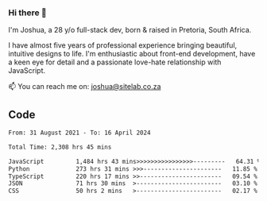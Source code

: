 ### Hi there 👋

I'm Joshua, a 28 y/o full-stack dev, born & raised in Pretoria, South Africa. 

I have almost five years of professional experience bringing beautiful, intuitive designs to life. I'm enthusiastic about front-end development, have a keen eye for detail and a passionate love-hate relationship with JavaScript.

📫 You can reach me on: joshua@sitelab.co.za

## **Code**

<!--START_SECTION:waka-->

```txt
From: 31 August 2021 - To: 16 April 2024

Total Time: 2,308 hrs 45 mins

JavaScript         1,484 hrs 43 mins>>>>>>>>>>>>>>>>---------   64.31 %
Python             273 hrs 31 mins >>>----------------------   11.85 %
TypeScript         220 hrs 17 mins >>-----------------------   09.54 %
JSON               71 hrs 30 mins  >------------------------   03.10 %
CSS                50 hrs 2 mins   >------------------------   02.17 %
```

<!--END_SECTION:waka-->
